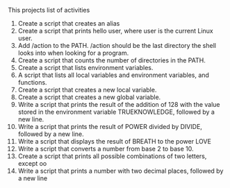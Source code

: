 This projects list of activities
1. Create a script that creates an alias
 2. Create a script that prints hello user, where user is the current Linux user.
 3. Add /action to the PATH. /action should be the last directory the shell looks into when looking for a program.
 4. Create a script that counts the number of directories in the PATH.
 5. Create a script that lists environment variables.
 6. A script that lists all local variables and environment variables, and functions.
 7. Create a script that creates a new local variable.
 8. Create a script that creates a new global variable.
 9. Write a script that prints the result of the addition of 128 with the value stored in the environment variable TRUEKNOWLEDGE, followed by a new line.
 10. Write a script that prints the result of POWER divided by DIVIDE, followed by a new line.
 11. Write a script that displays the result of BREATH to the power LOVE
 12. Write a script that converts a number from base 2 to base 10.
 13. Create a script that prints all possible combinations of two letters, except oo
 14. Write a script that prints a number with two decimal places, followed by a new line
